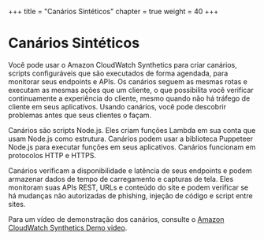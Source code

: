 +++
title = "Canários Sintéticos"
chapter = true
weight = 40
+++

# Canários Sintéticos

Você pode usar o Amazon CloudWatch Synthetics para criar canários, scripts configuráveis que são executados de forma agendada, para monitorar seus endpoints e APIs. Os canários seguem as mesmas rotas e executam as mesmas ações que um cliente, o que possibilita  você verificar continuamente a experiência do cliente, mesmo quando não há tráfego de cliente em seus aplicativos. Usando canários, você pode descobrir problemas antes que seus clientes o façam.

Canários são scripts Node.js. Eles criam funções Lambda em sua conta que usam Node.js como estrutura. Canários podem usar a biblioteca Puppeteer Node.js para executar funções em seus aplicativos. Canários funcionam em protocolos HTTP e HTTPS.

Canários verificam a disponibilidade e latência de seus endpoints e podem armazenar dados de tempo de carregamento e capturas de tela. Eles monitoram suas APIs REST, URLs e conteúdo do site e podem verificar se há mudanças não autorizadas de phishing, injeção de código e script entre sites.

Para um vídeo de demonstração dos canários, consulte o [Amazon CloudWatch Synthetics Demo video](https://www.youtube.com/watch?v=hF3NM9j-u7I).
